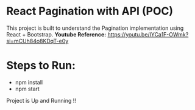 # React Pagination with API (POC)

This project is built to understand the Pagination implementation using React + Bootstrap.
**Youtube Reference:** https://youtu.be/IYCa1F-OWmk?si=mCUh84o8KDqT-e0y

# Steps to Run:
- npm install
- npm start


Project is Up and Running !!
